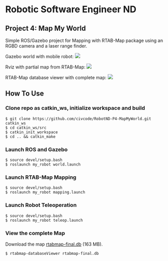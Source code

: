 # Robotic Software Engineer ND 
## Project 4: Map My World

[image1]: ./img/RobotND-Project4-Gazebo-World.png  " "
[image2]: ./img/RobotND-Project4-RVIZ.png " "
[image3]: ./img/RobotND-Project4-RTAB-Map-database.png " "



Simple ROS/Gazebo project for Mapping with RTAB-Map package using an RGBD camera and a laser range finder.

Gazebo world with mobile robot:
![][image1]

Rviz with partial map from RTAB-Map:
![][image2]

RTAB-Map database viewer with complete map:
![][image3]

## How To Use

### Clone repo as catkin_ws, initialize workspace and build
```
$ git clone https://github.com/civcode/RobotND-P4-MapMyWorld.git catkin_ws
$ cd catkin_ws/src 
$ catkin_init_workspace
$ cd .. && catkin_make
```

### Launch ROS and Gazebo
```
$ source devel/setup.bash
$ roslaunch my_robot world.launch
```

### Launch RTAB-Map Mapping
```
$ source devel/setup.bash
$ roslaunch my_robot mapping.launch
```

### Launch Robot Teleoperation
```
$ source devel/setup.bash
$ roslaunch my_robot teleop.launch
```

### View the complete Map
Download the map <a href="https://drive.google.com/file/d/1yMyZXRvi69aKtDSvoKm97CBK0_UrLJxa/view?usp=sharing" target="_blank">rtabmap-final.db</a> (163 MB).
```
$ rtabmap-databaseViewer rtabmap-final.db
```
